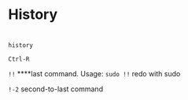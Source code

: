 # History

# 

`history`

`Ctrl-R`

`!!` ****last command. Usage: `sudo !!` redo with sudo

`!-2` second-to-last command
